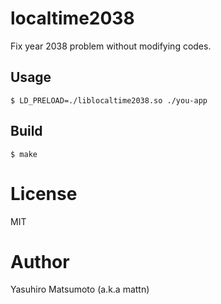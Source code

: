 # localtime2038

Fix year 2038 problem without modifying codes.

## Usage

```
$ LD_PRELOAD=./liblocaltime2038.so ./you-app
```

## Build

```
$ make
```

# License

MIT

# Author

Yasuhiro Matsumoto (a.k.a mattn)
